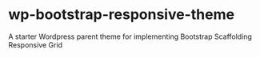 wp-bootstrap-responsive-theme
=============================

A starter Wordpress parent theme for implementing Bootstrap Scaffolding  Responsive Grid
